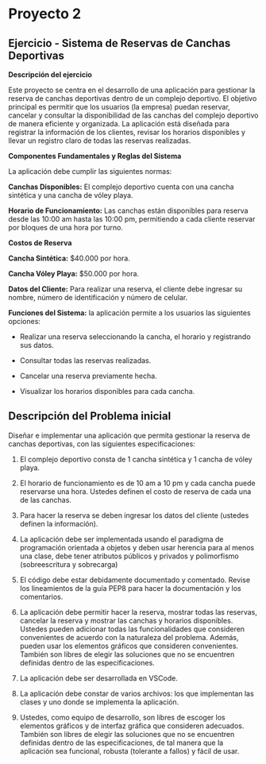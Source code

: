 # Proyecto 2
## Ejercicio - Sistema de Reservas de Canchas Deportivas

**Descripción del ejercicio**

Este proyecto se centra en el desarrollo de una aplicación para gestionar la reserva de canchas deportivas dentro de un complejo deportivo. El objetivo principal es permitir que los usuarios (la empresa) puedan reservar, cancelar y consultar la disponibilidad de las canchas del complejo deportivo de manera eficiente y organizada.
La aplicación está diseñada para registrar la información de los clientes, revisar los horarios disponibles y llevar un registro claro de todas las reservas realizadas.

**Componentes Fundamentales y Reglas del Sistema**

La aplicación debe cumplir las siguientes normas:

**Canchas Disponibles:** El complejo deportivo cuenta con una cancha sintética y una cancha de vóley playa.

**Horario de Funcionamiento:** Las canchas están disponibles para reserva desde las 10:00 am hasta las 10:00 pm, permitiendo a cada cliente reservar por bloques de una hora por turno.

**Costos de Reserva** 

**Cancha Sintética:** $40.000 por hora.

**Cancha Vóley Playa:** $50.000 por hora.

**Datos del Cliente:** Para realizar una reserva, el cliente debe ingresar su nombre, número de identificación y número de celular. 

**Funciones del Sistema:** la aplicación permite a los usuarios las siguientes opciones:

- Realizar una reserva seleccionando la cancha, el horario y registrando sus datos.

- Consultar todas las reservas realizadas.

- Cancelar una reserva previamente hecha.

- Visualizar los horarios disponibles para cada cancha.

## Descripción del Problema inicial

Diseñar e implementar una aplicación que permita gestionar la reserva de canchas deportivas, con las siguientes especificaciones:

1. El complejo deportivo consta de 1 cancha sintética y 1 cancha de vóley playa.
   
2. El horario de funcionamiento es de 10 am a 10 pm y cada cancha puede reservarse una hora. Ustedes definen el costo de reserva de cada una de las canchas.
   
3. Para hacer la reserva se deben ingresar los datos del cliente (ustedes definen la información).
   
4. La aplicación debe ser implementada usando el paradigma de programación orientada a objetos y deben usar herencia para al menos una clase, debe tener atributos públicos y privados y polimorfismo (sobreescritura y sobrecarga)

5. El código debe estar debidamente documentado y comentado. Revise los lineamientos de la guía PEP8 para hacer la documentación y los comentarios.

6. La aplicación debe permitir hacer la reserva, mostrar todas las reservas, cancelar la reserva y mostrar las canchas y horarios disponibles. Ustedes pueden adicionar todas las funcionalidades que consideren convenientes de acuerdo con la naturaleza del problema. Además, pueden usar los elementos gráficos que consideren convenientes. También son libres de elegir las soluciones que no se encuentren definidas dentro de las especificaciones.

7. La aplicación debe ser desarrollada en VSCode.

8. La aplicación debe constar de varios archivos: los que implementan las clases y uno donde se implementa la aplicación.

9. Ustedes, como equipo de desarrollo, son libres de escoger los elementos gráficos y de interfaz gráfica que consideren adecuados. También son libres de elegir las soluciones que no se encuentren definidas dentro de las especificaciones, de tal manera que la aplicación sea funcional, robusta (tolerante a fallos) y fácil de usar.


